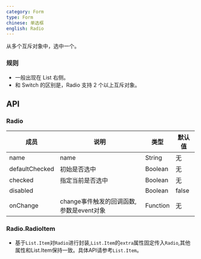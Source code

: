 ```yaml
---
category: Form
type: Form
chinese: 单选框
english: Radio
---
```



从多个互斥对象中，选中一个。


### 规则
- 一般出现在 List 右侧。
- 和 Switch 的区别是，Radio 支持 2 个以上互斥对象。


## API

### Radio

| 成员        | 说明           | 类型          | 默认值       |
|------------|----------------|------------|--------------|
| name    |   name  | String |   无  |
| defaultChecked |   初始是否选中   | Boolean  | 无  |
| checked    |   指定当前是否选中  | Boolean  | 无  |
| disabled      |         | Boolean |  false  |
| onChange    | change事件触发的回调函数,参数是event对象 | Function |   无  |

### Radio.RadioItem

* 基于`List.Item`对`Radio`进行封装,`List.Item`的`extra`属性固定传入`Radio`,其他属性和List.Item保持一致。具体API请参考`List.Item`。
